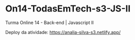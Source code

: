 # On14-TodasEmTech-s3-JS-II
Turma Online 14 - Back-end | Javascript II

Deploy da atividade: https://analia-silva-s3.netlify.app/
